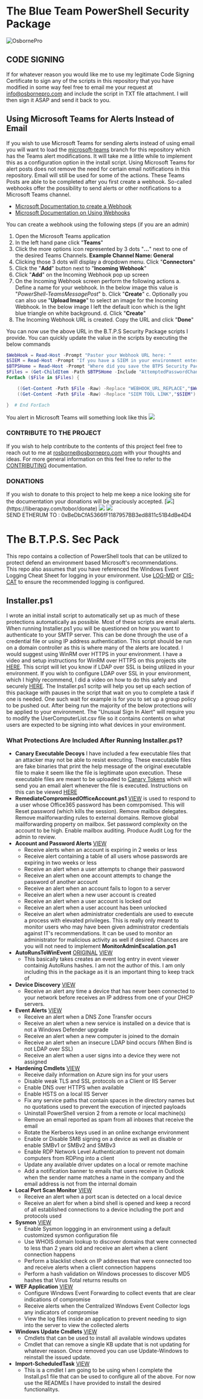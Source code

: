 # The Blue Team PowerShell Security Package

![OsbornePro](https://raw.githubusercontent.com/tobor88/OsbornePro-The-Blue-Team-PowerShell-Security-Package/master/WEF%20Application/WEF/WEF/wwwroot/images/Logo.png)

## CODE SIGNING ##
If for whatever reason you would like me to use my legitimate Code Signing Certificate to sign any of the scripts in this repository that you have modified in some way feel free to email me your request at info@osbornepro.com and include the script in TXT file attachment. I will then sign it ASAP and send it back to you.

## Using Microsoft Teams for Alerts Instead of Email
If you wish to use Microsoft Teams for sending alerts instead of using email you will want to load the [microsoft-teams](https://github.com/OsbornePro/BTPS-SecPack/tree/microsoft-teams) branch for this repository which has the Teams alert modifications. It will take me a little while to implement this as a configuration option in the install script. Using Microsoft Teams for alert posts does not remove the need for certain email notifications in this repository. Email will still be used for some of the actions. These Teams Posts are able to be completed after you first create a webhook. So-called webhooks offer the possibility to send alerts or other notifications to a Microsoft Teams channel. 
- [Microsoft Documentation to create a Webhook](https://docs.microsoft.com/en-us/microsoftteams/platform/webhooks-and-connectors/how-to/add-incoming-webhook)
- [Microsoft Documentation on Using Webhooks](https://docs.microsoft.com/en-us/microsoftteams/platform/webhooks-and-connectors/how-to/connectors-using?tabs=cURL)

You can create a webhook using the following steps (if you are an admin)
1. Open the Microsoft Teams application
2. In the left hand pane click "__Teams__"
3. Click the more options icon represented by 3 dots "__...__" next to one of the desired Teams Channels. __Example Channel Name: General__
4. Clicking those 3 dots will display a dropdown menu. Click "__Connectors__"
5. Click the "__Add__" button next to "__Incoming Webhook__"
6. Click "__Add__" on the Incoming Webhook pop up screen
7. On the Incoming Webhook screen perform the following actions
    a. Define a name for your webhook. In the below image this value is "_PowerShell-TeamsMessagePost_"
    b. Click "__Create__"
    c. Optionally you can also use "__Upload Image__" to select an image for the Incoming Webhook. In the below image I left the default icon which is the light blue triangle on white background.
    d. Click "__Create__"
8. The Incoming Webhook URL is created. Copy the URL and click "__Done__"

You can now use the above URL in the B.T.P.S Security Package scripts I provide. You can quickly update the value in the scripts by executing the below commands
```powershell
$WebHook = Read-Host -Prompt "Paster your Webhook URL here: "
$SIEM = Read-Host -Prompt "If you have a SIEM in your environment enter the link here: "
$BTPSHome = Read-Host -Prompt "Where did you save the BTPS Security Pacakge git repo? EXAMPLE: C:\Users\Administrator\Downloads\BTPS-SecPack-microsoft-teams"
$Files = (Get-ChildItem -Path $BTPSHome -Include "AttemptedPasswordChange.ps1","AttemptedPasswordReset.ps1","Failed.Username.and.Password.ps1","User.Account.Created.ps1 ","User.Account.Locked.ps1","User.Account.Unlocked.ps1","DNSZoneTransferAlert.ps1","NewComputerAlert.ps1","Query-InsecureLDAPBinds.ps1","UnusualUserSignInAlert.ps1","Watch-PortScan.ps1 " -Recurse -ErrorAction SilentlyContinue -Force).FullName
ForEach ($File in $Files) {

    ((Get-Content -Path $File -Raw) -Replace "WEBHOOK_URL_REPLACE","$WebHook") | Set-Content -Path $File -Force
    ((Get-Content -Path $File -Raw) -Replace "SIEM TOOL LINK","$SIEM") | Set-Content -Path $File -Force

}  # End ForEach
```

You alert in Microsoft Teams will something look like this
![](https://raw.githubusercontent.com/OsbornePro/BTPS-SecPack/master/docs/img/TeamsPostAlert.png)

### CONTRIBUTE TO THE PROJECT
If you wish to help contribute to the contents of this project feel free to reach out to me at rosborne@osbornepro.com with your thoughts and ideas. For more general information on this feel free to refer to the [CONTRIBUTING](https://github.com/tobor88/BTPS-SecPack/blob/master/CONTRIBUTING.md) documentation.

### DONATIONS
If you wish to donate to this project to help me keep a nice looking site for the documentation your donations will be graciously accepted.
[![](https://img.shields.io/badge/LiberaPay-BTPSSecPack-yellow")](https://liberapay.com/tobor/donate)
[![](https://img.shields.io/badge/PayPal-BTPSSecPack-blue)](https://www.paypal.com/cgi-bin/webscr?cmd=_donations&business=AGKU5LWZA67XC&currency_code=USD&source=url)
[![](https://img.shields.io/badge/Etherum-BTPSSecPack-purple)](https://www.coinbase.com) <br>
SEND ETHERUM TO : 0xBeDbCfA5366fF1187957BB3ed8811c51B4dBe4D4 <br>

# The B.T.P.S. Sec Pack
This repo contains a collection of PowerShell tools that can be utilized to protect defend an environment based Microsoft's recommendations.
<br>
This repo also assumes that you have referenced the Windows Event Logging Cheat Sheet for logging in your environment. Use [LOG-MD](https://www.imfsecurity.com/free) or [CIS-CAT](https://learn.cisecurity.org/benchmarks#:~:text=CIS%20Benchmarks%20are%20the%20only%20consensus-based%2C%20best-practice%20security,and%20accepted%20by%20government%2C%20business%2C%20industry%2C%20and%20academia) to ensure the recommended logging is configured.

## Installer.ps1
I wrote an initial install script to automatically set up as much of these protections automatically as possible. Most of these scripts are email alerts. When running Installer.ps1 you will be questioned on how you want to authenticate to your SMTP server. This can be done through the use of a credential file or using IP address authentication. This script should be run on a domain controller as this is where many of the alerts are located. I would suggest using WinRM over HTTPS in your environment. I have a video and setup instructions for WinRM over HTTPS on this projects site [HERE](https://btps-secpack.com/winrm-over-https). This script will let you know if LDAP over SSL is being utilized in your environment. If you wish to configure LDAP over SSL in your environment, which I highly recommend, I did a video on how to do this safely and securely [HERE](https://youtu.be/8rlk2xDkgLw). The Installer.ps1 scritp will help you set up each section of this package with pauses in the script that wait on you to complete a task if one is needed. One such wait for example is for you to set up a group policy to be pushed out. After being run the majority of the below protections will be applied to your environment. The "Unusual Sign In Alert" will require you to modify the UserComputerList.csv file so it contains contents on what users are expected to be signing into what devices in your environment.

### What Protections Are Included After Running Installer.ps1?
- __Canary Executable Decoys__ I have included a few executable files that an attacker may not be able to resist executing. These executable files are fake binaries that print the help message of the original executable file to make it seem like the file is legitimate upon execution. These executable files are meant to be uploaded to [Canary Tokens](https://www.canarytokens.org/generate) which will send you an email alert whenever the file is executed. Instructions on this can be viewed [HERE](https://github.com/tobor88/BTPS-SecPack/blob/master/Canary%20Executables/README.md)
- __RemediateCompromisedOfficeAccount.ps1__ [VIEW](https://github.com/tobor88/BTPS-SecPack/blob/master/RemediateCompromisedOfficeAccount.ps1) is used to respond to a user whose Office365 password has been comrpomised. This will Reset password (which kills the session). Remove mailbox delegates. Remove mailforwarding rules to external domains. Remove global mailforwarding property on mailbox. Set password complexity on the account to be high. Enable mailbox auditing. Produce Audit Log for the admin to review.
- __Account and Password Alerts__ [VIEW](https://github.com/tobor88/BTPS-SecPack/tree/master/Account%20and%20Password%20Alerts)
    - Receive alerts when an account is expiring in 2 weeks or less
    - Receive alert containing a table of all users whose passwords are expiring in two weeks or less
    - Receive an alert when a user attempts to change their password
    - Receive an alert when one account attempts to change the password of another account
    - Receive an alert when an account fails to logon to a server
    - Receive an alert when a new user account is created
    - Receive an alert when a user account is locked out
    - Receive an alert when a user account has been unlocked
    - Receive an alert when administrator credentials are used to execute a process with elevated privileges. This is really only meant to monitor users who may have been given administrator credentials against IT's recommendations. It can be used to monitor an administrator for malicious activity as well if desired. Chances are you will not need to implement __MonitorAdminEscalation.ps1__
- __AutoRunsToWinEvent__ [ORIGINAL](https://github.com/palantir/windows-event-forwarding/tree/master/AutorunsToWinEventLog) [VIEW](https://github.com/tobor88/BTPS-SecPack/tree/master/AutoRunsToWinEvent)
    - This basically takes creates an event log entry in event viewer containig AutoRuns hashes. I am not the author of this. I am only including this in the package as it is an important thing to keep track of
- __Device Discovery__ [VIEW](https://github.com/tobor88/BTPS-SecPack/tree/master/Device%20Discovery)
    - Receive an alert any time a device that has never been connected to your network before receives an IP address from one of your DHCP servers.
- __Event Alerts__ [VIEW](https://github.com/tobor88/BTPS-SecPack/tree/master/Event%20Alerts)
    - Receive an alert when a DNS Zone Transfer occurs
    - Receive an alert when a new service is installed on a device that is not a Windows Defender upgrade
    - Receive an alert when a new computer is joined to the domain
    - Receive an alert when an insecure LDAP bind occurs (When Bind is not LDAP over SSL)
    - Receive an alert when a user signs into a device they were not assigned
- __Hardening Cmdlets__ [VIEW](https://github.com/tobor88/BTPS-SecPack/tree/master/Hardening%20Cmdlets)
    - Receive daily information on Azure sign ins for your users
    - Disable weak TLS and SSL protocols on a Client or IIS Server
    - Enable DNS over HTTPS when available
    - Enable HSTS on a local IIS Server
    - Fix any service paths that contain spaces in the directory names but no quotations used to prevent the execution of injected payloads
    - Uninstall PowerShell version 2 from a remote or local machine(s)
    - Remove an email reported as spam from all inboxes that receive the email
    - Rotate the Kerberos keys used in an online exchange environment
    - Enable or Disable SMB signing on a device as well as disable or enable SMBv1 or SMBv2 and SMBv3
    - Enable RDP Network Level Authentication to prevent not domain computers from RDPing into a client
    - Update any available driver updates on a local or remote machine
    - Add a notification banner to emails that users receive in Outlook when the sender name matches a name in the company and the email address is not from the internal domain
- __Local Port Scan Monitor__ [VIEW](https://github.com/tobor88/BTPS-SecPack/tree/master/Local%20Port%20Scan%20Monitor)
    - Receive an alert when a port scan is detected on a local device
    - Receive an alert for when a bind shell is opened and keep a record of all established connections to a device including the port and protocols used
- __Sysmon__ [VIEW](https://github.com/tobor88/BTPS-SecPack/tree/master/Sysmon)
    - Enable Sysmon loggging in an environment using a default customized sysmon configuration file
    - Use WHOIS domain lookup to discover domains that were connected to less than 2 years old and receive an alert when a client connection happens
    - Perform a blacklist check on IP addresses that were connected too and receive alerts when a client connection happens
    - Perform a hash validation on Windows processes to discover MD5 hashes that Virus Total returns results on
- __WEF Application__ [VIEW](https://github.com/tobor88/BTPS-SecPack/tree/master/WEF%20Application)
    - Configure Windows Event Forwarding to collect events that are clear indications of compromise
    - Receive alerts when the Centralized Windows Event Collector logs any indicators of compromise
    - View the log files inside an application to prevent needing to sign into the server to view the collected alerts
- __Windows Update Cmdlets__ [VIEW](https://github.com/tobor88/BTPS-SecPack/tree/master/Windows%20Update%20Cmdlets)
    - Cmdlets that can be used to install all available windows updates
    - Cmdlet that can remove a single KB update that is not updating for whatever reason. Once removed you can use Update-Windows to reinstall the issued update.
- __Import-ScheduledTask__ [VIEW](https://github.com/tobor88/BTPS-SecPack/blob/master/Import-ScheduledTask.ps1)
    - This is a cmdlet I am going to be using when I complete the Install.ps1 file that can be used to configure all of the above. For now use the READMEs I have provided to install the desired functionalitys.
